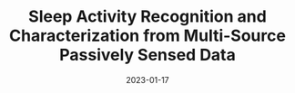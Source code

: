 ---
title: "Sleep Activity Recognition and Characterization from Multi-Source Passively Sensed Data"
collection: publications
permalink: /publications/preprint_HHMM_sleep.md
excerpt: ''
date: 2023-01-17
venue: Currently under review (preprint available soon!)
paperurl: ''
citation: Available soon!
---